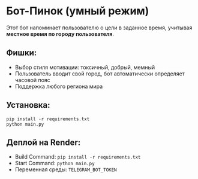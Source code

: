 # Бот-Пинок (умный режим)

Этот бот напоминает пользователю о цели в заданное время, учитывая **местное время по городу пользователя**.

## Фишки:
- Выбор стиля мотивации: токсичный, добрый, мемный
- Пользователь вводит свой город, бот автоматически определяет часовой пояс
- Поддержка любого региона мира

## Установка:
```
pip install -r requirements.txt
python main.py
```

## Деплой на Render:
- Build Command: `pip install -r requirements.txt`
- Start Command: `python main.py`
- Переменная среды: `TELEGRAM_BOT_TOKEN`
